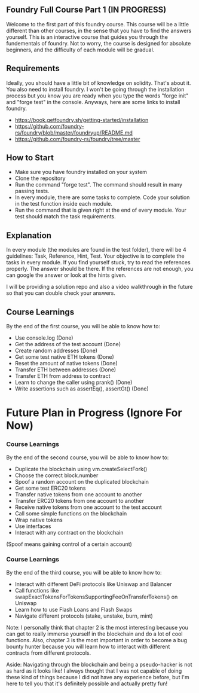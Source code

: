 ## Foundry Full Course Part 1 (IN PROGRESS)

Welcome to the first part of this foundry course. This course will be a little different than other courses, in the sense that you have to find the answers yourself. This is an interactive course that guides you through the fundementals of foundry. Not to worry, the course is designed for absolute beginners, and the difficulty of each module will be gradual. 

## Requirements 
Ideally, you should have a little bit of knowledge on solidity. That's about it. You also need to install foundry. I won't be going through the installation process but you know you are ready when you type the words "forge init" and "forge test" in the console. Anyways, here are some links to install foundry.

- https://book.getfoundry.sh/getting-started/installation
- https://github.com/foundry-rs/foundry/blob/master/foundryup/README.md
- https://github.com/foundry-rs/foundry/tree/master

## How to Start
- Make sure you have foundry installed on your system
- Clone the repository 
- Run the command "forge test". The command should result in many passing tests.
- In every module, there are some tasks to complete. Code your solution in the test function inside each module.
- Run the command that is given right at the end of every module. Your test should match the task requirements.

## Explanation
In every module (the modules are found in the test folder), there will be 4 guidelines: Task, Reference, Hint, Test. Your objective is to complete the tasks in every module. If you find yourself stuck, try to read the references properly. The answer should be there. If the references are not enough, you can google the answer or look at the hints given. 

I will be providing a solution repo and also a video walkthrough in the future so that you can double check your answers. 

## Course Learnings
By the end of the first course, you will be able to know how to:

- Use console.log (Done)
- Get the address of the test account (Done)
- Create random addresses (Done)
- Get some test native ETH tokens (Done) 
- Reset the amount of native tokens (Done)
- Transfer ETH between addresses (Done)
- Transfer ETH from address to contract
- Learn to change the caller using prank() (Done)
- Write assertions such as assertEq(), assertGt() (Done)


# Future Plan in Progress (Ignore For Now)
### Course Learnings
By the end of the second course, you will be able to know how to:

- Duplicate the blockchain using vm.createSelectFork()
- Choose the correct block.number 
- Spoof a random account on the duplicated blockchain 
- Get some test ERC20 tokens
- Transfer native tokens from one account to another
- Transfer ERC20 tokens from one account to another
- Receive native tokens from one account to the test account
- Call some simple functions on the blockchain
- Wrap native tokens
- Use interfaces
- Interact with any contract on the blockchain

(Spoof means gaining control of a certain account)

### Course Learnings 
By the end of the third course, you will be able to know how to:

- Interact with different DeFi protocols like Uniswap and Balancer 
- Call functions like swapExactTokensForTokensSupportingFeeOnTransferTokens() on Uniswap
- Learn how to use Flash Loans and Flash Swaps
- Navigate different protocols (stake, unstake, burn, mint)  

Note: I personally think that chapter 2 is the most interesting because you can get to really immerse yourself in the blockchain and do a lot of cool functions. Also, chapter 3 is the most important in order to become a bug bounty hunter because you will learn how to interact with different contracts from different protocols.

Aside: Navigating through the blockchain and being a pseudo-hacker is not as hard as it looks like! I always thought that I was not capable of doing these kind of things because I did not have any experience before, but I'm here to tell you that it's definitely possible and actually pretty fun! 


